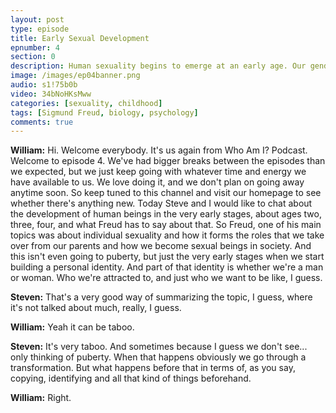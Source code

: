 ```yaml
---
layout: post
type: episode
title: Early Sexual Development
epnumber: 4
section: 0
description: Human sexuality begins to emerge at an early age. Our gender identity takes form and we become involved in complex dynamics, at first with our parents, and later with society in general.
image: /images/ep04banner.png
audio: s1!75b0b
video: 34bNoHKsMww
categories: [sexuality, childhood]
tags: [Sigmund Freud, biology, psychology]
comments: true
---
```

<p><b>William:</b> Hi. Welcome everybody. It's us again from
Who Am I? Podcast. Welcome to episode
4. We've had bigger breaks between the
episodes than we expected, but we just
keep going with whatever time and energy
we have available to us. We love
doing it, and we don't plan on going away
anytime soon. So keep tuned to this
channel and visit our homepage to see
whether there's anything new. Today Steve
and I would like to chat about the
development of human beings in the very
early stages, about ages two, three, four,
and what Freud has to say about that.
So Freud, one of his main topics was
about individual sexuality and how it
forms the roles that we take over from
our parents and how we become sexual
beings in society. And this isn't even
going to puberty, but just the very early
stages when we start building a personal
identity. And part of that identity is
whether we're a man or woman. Who we're
attracted to, and just who we want to be
like, I guess.
</p>

<p><b>Steven:</b> That's a very good way of
summarizing the topic, I guess, where it's not
talked about much, really, I guess.
</p>

<p><b>William:</b> Yeah it can be taboo.
</p>

<p><b>Steven:</b> It's very taboo.
And sometimes
because I guess we don't see... only thinking
of puberty. When that happens obviously
we go through a transformation. But what
happens before that in terms of, as you
say, copying, identifying and all that
kind of things beforehand.
</p>

<p><b>William:</b> Right.